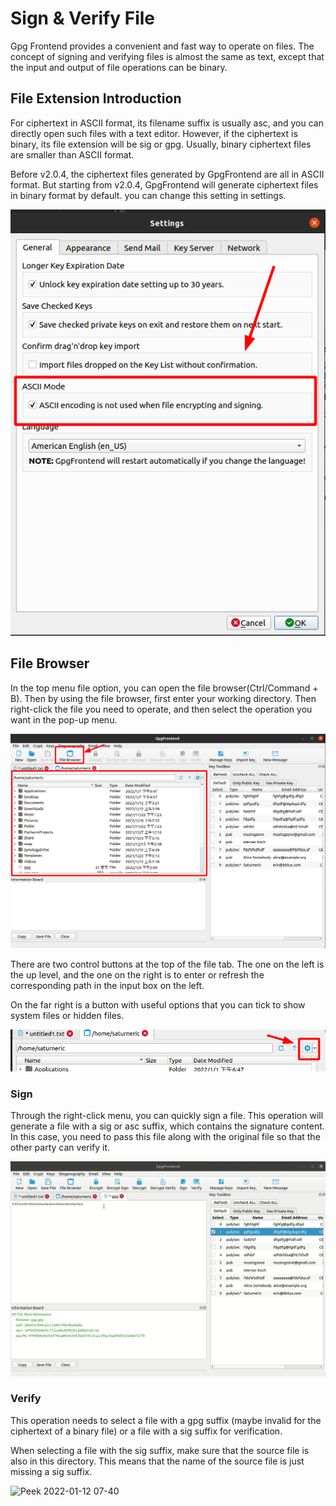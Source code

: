 # Sign & Verify File

Gpg Frontend provides a convenient and fast way to operate on files. The concept of signing and verifying files is
almost the same as text, except that the input and output of file operations can be binary.

## File Extension Introduction

For ciphertext in ASCII format, its filename suffix is usually asc, and you can directly open such files with a text
editor. However, if the ciphertext is binary, its file extension will be sig or gpg. Usually, binary ciphertext files
are smaller than ASCII format.

Before v2.0.4, the ciphertext files generated by GpgFrontend are all in ASCII format. But starting from v2.0.4,
GpgFrontend will generate ciphertext files in binary format by default. you can change this setting in settings.

![image-20220112073548736](_media/encrypt-decrypt-file/image-20220112073548736.png)

## File Browser

In the top menu file option, you can open the file browser(Ctrl/Command + B). Then by using the file browser, first
enter your working directory. Then right-click the file you need to operate, and then select the operation you want in
the pop-up menu.

![image-20220112072034647](_media/encrypt-decrypt-file/image-20220112072034647.png)

There are two control buttons at the top of the file tab. The one on the left is the up level, and the one on the right
is to enter or refresh the corresponding path in the input box on the left.

On the far right is a button with useful options that you can tick to show system files or hidden files.

![image-20220112072335503](_media/encrypt-decrypt-file/image-20220112072335503.png)

### Sign

Through the right-click menu, you can quickly sign a file. This operation will generate a file with a sig or asc suffix,
which contains the signature content. In this case, you need to pass this file along with the original file so that the
other party can verify it.

![Peek 2022-01-12 07-39](_media/sign-verify-file/Peek-2022-01-12-07-39.gif)

### Verify

This operation needs to select a file with a gpg suffix (maybe invalid for the ciphertext of a binary file) or a file
with a sig suffix for verification.

When selecting a file with the sig suffix, make sure that the source file is also in this directory. This means that the
name of the source file is just missing a sig suffix.

![Peek 2022-01-12 07-40](_media/sign-verify-file/Peek-2022-01-12-07-40.gif)